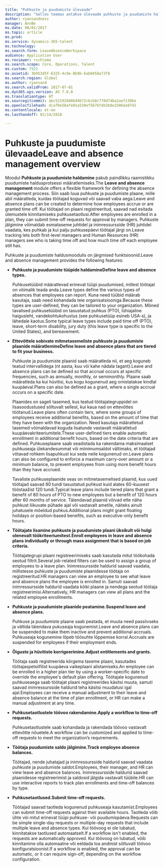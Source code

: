 ```yaml
---
title: "Puhkuste ja puudumiste ülevaade"
description: "Selles teemas antakse ülevaade puhkuste ja puudumiste haldusmoodulist."
author: ryansandness
manager: AnnBe
ms.date: 08/01/2017
ms.topic: article
ms.prod: 
ms.service: dynamics-365-talent
ms.technology: 
ms.search.form: LeaveAbsenceWorkspace
audience: Application User
ms.reviewer: rschloma
ms.search.scope: Core, Operations, Talent
ms.custom: 7521
ms.assetid: 3b953d5f-6325-4c9e-8b9b-6ab0458a73f8
ms.search.region: Global
ms.author: ryansand
ms.search.validFrom: 2017-07-01
ms.dyn365.ops.version: AX 7.0.0
ms.translationtype: HT
ms.sourcegitcommit: abc52192848649672cbcb8c770d74ba2aef139be
ms.openlocfilehash: dcaf0e58afe01a530ef567bfdb3b8e2506da9742
ms.contentlocale: et-ee
ms.lasthandoff: 02/14/2018

---
```

# <a name="leave-and-absence-management-overview"></a><span data-ttu-id="86e4d-103">Puhkuste ja puudumiste ülevaade</span><span class="sxs-lookup"><span data-stu-id="86e4d-103">Leave and absence management overview</span></span>

<span data-ttu-id="86e4d-104">Moodul **Puhkuste ja puudumiste haldamine** pakub paindlikku raamistikku puudumiste haldusprotsessi määratlemiseks.</span><span class="sxs-lookup"><span data-stu-id="86e4d-104">The **Leave and absence management** module offers a flexible framework for defining the absence management process.</span></span> <span data-ttu-id="86e4d-105">Siin saab luua puhkuste ja puudumiste plaane, mille abil määratleda, kuidas töötajad koguvad või saavad vaba aega.</span><span class="sxs-lookup"><span data-stu-id="86e4d-105">Leave and absence plans can be created to determine how employees accrue or are granted time off.</span></span> <span data-ttu-id="86e4d-106">Kui töötajad on plaani registreeritud, saavad nad esitada ülemustele kinnitamiseks puhkusetaotlusi.</span><span class="sxs-lookup"><span data-stu-id="86e4d-106">After employees are enrolled in a plan, they can submit time-off requests for approval by managers.</span></span> <span data-ttu-id="86e4d-107">Puhkuste jälgimine võimaldab esmataseme juhtidel ja inimressursside (HR) juhtidel vaadata, kes puhkab ja kui palju puhkusepäevi töötajal järgi on.</span><span class="sxs-lookup"><span data-stu-id="86e4d-107">Leave tracking lets both first-level managers and Human Resources (HR) managers see who is taking time off and how much time off each employee still has.</span></span>  

<span data-ttu-id="86e4d-108">Puhkuste ja puudumiste haldusmoodulis on järgmised funktsioonid.</span><span class="sxs-lookup"><span data-stu-id="86e4d-108">Leave and absence management provides the following features:</span></span> 

- <span data-ttu-id="86e4d-109">**Puhkuste ja puudumiste tüüpide haldamine**</span><span class="sxs-lookup"><span data-stu-id="86e4d-109">**Define leave and absence types.**</span></span>

    <span data-ttu-id="86e4d-110">Puhkusetüübid määratlevad erinevat tüüpi puudumised, millest töötajal on võimalik teada anda.</span><span class="sxs-lookup"><span data-stu-id="86e4d-110">Leave types define the various types of absences that employees can report.</span></span> <span data-ttu-id="86e4d-111">Kuna need tüübid määrab kasutaja, saab need kohandada teie organisatsiooniga.</span><span class="sxs-lookup"><span data-stu-id="86e4d-111">Because these types are user-defined, they can be tailored to your organization.</span></span> <span data-ttu-id="86e4d-112">Mõned tavalised puhkusetüübid on tasustatud puhkus (PTO), lühiajaline haigusleht, vandekohtukohustus (see puhkusetüüp esineb USA-s), ja lähedale kaotus.</span><span class="sxs-lookup"><span data-stu-id="86e4d-112">Some typical leave types include paid time off (PTO), leave, short-term disability, jury duty (this leave type is specific to the United States), and bereavement.</span></span> 

- <span data-ttu-id="86e4d-113">**Ettevõttele sobivate mitmetasemeliste puhkuste ja puudumiste plaanide määratlemine**</span><span class="sxs-lookup"><span data-stu-id="86e4d-113">**Define leave and absence plans that are tiered to fit your business.**</span></span>

    <span data-ttu-id="86e4d-114">Puhkuste ja puudumiste plaanid saab määratleda nii, et aeg koguneb teatud intervallidega (nt aasta, kuu või kahe nädala tagant).</span><span class="sxs-lookup"><span data-stu-id="86e4d-114">Leave and absence plans can be defined so that accrual occurs at specific frequencies, such as annually, monthly, or semimonthly.</span></span> <span data-ttu-id="86e4d-115">Plaane saab määratleda ka kui hüvitisi, kus kogu kogunenud aeg omistatakse kindlal kuupäeval.</span><span class="sxs-lookup"><span data-stu-id="86e4d-115">Plans can also be defined as a grant, where a single accrual occurs on a specific date.</span></span> 

    <span data-ttu-id="86e4d-116">Plaanides on sageli tasemed, kus teatud töötajategruppidel on lisasoodustused sõltuvalt sellest, kui kaua nad on ettevõttes töötanud.</span><span class="sxs-lookup"><span data-stu-id="86e4d-116">Leave plans often contain tiers, where some groups of employees receive additional benefits, based on the amount of time that they have been with the organization.</span></span> <span data-ttu-id="86e4d-117">Need kasutaja määratletud tasemed võimaldavad koguda lisatunde vastavalt määratletud kuupäevakriteeriumitele.</span><span class="sxs-lookup"><span data-stu-id="86e4d-117">These user-defined tiers enable automatic enrollment in additional benefit hours, based on the date criteria that are defined.</span></span> <span data-ttu-id="86e4d-118">Puhkuseplaane saab seadistada ka rakendama maksimaalset puhkuseaja ülekandesummat või miinimumsaldot vältimaks, et töötajad võtavad rohkem lisapuhkust kui seda neile kogunenud on.</span><span class="sxs-lookup"><span data-stu-id="86e4d-118">Leave plans can also be configured to enforce a maximum carry-over amount or a minimum balance, to prevent employees from using more benefit hours than they have accrued.</span></span> 

    <span data-ttu-id="86e4d-119">Tavaliste puhkuseplaanide seas on mitmetasemelised plaanid, kus uued töötajad saavad 80 tundi tasustatud puhkust kuid alates 60-kuusest tööstaažist 120 tundi.</span><span class="sxs-lookup"><span data-stu-id="86e4d-119">Typical leave plans include tiered plans that grant a benefit of 80 hours of PTO to new employees but a benefit of 120 hours after 60 months of service.</span></span> <span data-ttu-id="86e4d-120">Täiendavad plaanid võivad ette näha puhkust liikuvate pühade ajal või vastavalt ametile, näiteks ainult juhatusele mõeldud puhkus.</span><span class="sxs-lookup"><span data-stu-id="86e4d-120">Additional plans might grant floating holidays or position-based benefits, such as executive-only benefit hours.</span></span>

- <span data-ttu-id="86e4d-121">**Töötajate lisamine puhkuste ja puudumiste plaani üksikult või hulgi olenevalt töökriteeriumitest.**</span><span class="sxs-lookup"><span data-stu-id="86e4d-121">**Enroll employees in leave and absence plans individually or through mass assignment that is based on job criteria.**</span></span>

    <span data-ttu-id="86e4d-122">Töötajategrupi plaani registreerimiseks saab kasutada mitut töökohada seotud filtrit.</span><span class="sxs-lookup"><span data-stu-id="86e4d-122">Several job-related filters can be used to assign a group of employees to a leave plan.</span></span> <span data-ttu-id="86e4d-123">Inimressursside haldurid saavad vaadata, millistesse puhkuste ja puudumiste plaanidesse töötaja on registreeritud.</span><span class="sxs-lookup"><span data-stu-id="86e4d-123">HR managers can view an employee to see what leave and absence plans the employee is enrolled in.</span></span> <span data-ttu-id="86e4d-124">Samuti saavad inimressursside haldurid vaadata kõiki plaane ja nendega seotud töötaja registreerimisi.</span><span class="sxs-lookup"><span data-stu-id="86e4d-124">Alternatively, HR managers can view all plans and the related employee enrollments.</span></span>

- <span data-ttu-id="86e4d-125">**Puhkuste ja puudumiste plaanide peatamine.**</span><span class="sxs-lookup"><span data-stu-id="86e4d-125">**Suspend leave and absence plans.**</span></span>

    <span data-ttu-id="86e4d-126">Puhkuse ja puudumiste plaane saab peatada, et muuta need passiivseks ja vältida täiendava pukuseaja kogunemist.</span><span class="sxs-lookup"><span data-stu-id="86e4d-126">Leave and absence plans can be suspended to make them inactive and prevent additional accruals.</span></span> <span data-ttu-id="86e4d-127">Puhkuseaja kogunemine lõpeb töösuhte lõppemise korral.</span><span class="sxs-lookup"><span data-stu-id="86e4d-127">Accruals are suspended for employees if their employment ends.</span></span>  

- <span data-ttu-id="86e4d-128">**Õiguste ja hüvitiste korrigeerimine.**</span><span class="sxs-lookup"><span data-stu-id="86e4d-128">**Adjust entitlements and grants.**</span></span>

    <span data-ttu-id="86e4d-129">Töötaja saab registreerida kõrgema taseme plaani, kasutades töötajaspetsiifilist kuupäeva vaikeplaani alistamiseks.</span><span class="sxs-lookup"><span data-stu-id="86e4d-129">An employee can be enrolled in a higher plan tier by using a worker-specific date to override the employee's default plan offering.</span></span> <span data-ttu-id="86e4d-130">Töötajale kogunenud puhkuseaega saab töötajat plaani registreerides käsitsi muuta, samuti saavad inimressursside haldurid teha käsitsi muudatusi igal ajal.</span><span class="sxs-lookup"><span data-stu-id="86e4d-130">Employees can receive a manual adjustment to their leave and absence balance at the time of plan enrollment, or HR can make a manual adjustment at any time.</span></span> 

- <span data-ttu-id="86e4d-131">**Puhkusetaotlustele töövoo rakendamine.**</span><span class="sxs-lookup"><span data-stu-id="86e4d-131">**Apply a workflow to time-off requests.**</span></span>

     <span data-ttu-id="86e4d-132">Puhkusetaotlustele saab kohandada ja rakendada töövoo vastavalt ettevõtte nõuetele.</span><span class="sxs-lookup"><span data-stu-id="86e4d-132">A workflow can be customized and applied to time-off requests to meet the organization’s requirements.</span></span>  

- <span data-ttu-id="86e4d-133">**Töötaja puudumiste saldo jälgimine.**</span><span class="sxs-lookup"><span data-stu-id="86e4d-133">**Track employee absence balances.**</span></span>

    <span data-ttu-id="86e4d-134">Töötajad, nende juhatajad ja inimressursside haldurid saavad vaadata puhkuste ja puudumiste saldot.</span><span class="sxs-lookup"><span data-stu-id="86e4d-134">Employees, their manager, and HR can view leave and absence balances.</span></span> <span data-ttu-id="86e4d-135">Inimressursside haldurid saavad plaanidesse registreerimist ja saldosid jälgida vastavalt tüübile.</span><span class="sxs-lookup"><span data-stu-id="86e4d-135">HR can use interactive reports to track plan enrollments and time-off balances by type.</span></span> 

- <span data-ttu-id="86e4d-136">**Puhkusetaotlused.**</span><span class="sxs-lookup"><span data-stu-id="86e4d-136">**Submit time-off requests.**</span></span>

    <span data-ttu-id="86e4d-137">Töötajad saavad taotleda kogunenud puhkuseaja kasutamist.</span><span class="sxs-lookup"><span data-stu-id="86e4d-137">Employees can submit time-off requests against their available hours.</span></span> <span data-ttu-id="86e4d-138">Taotleda võib ühte või mitut erinevat tüüpi puhkuse- või puudumispäeva.</span><span class="sxs-lookup"><span data-stu-id="86e4d-138">Requests can be simple single-day requests or multiple-day requests that include multiple leave and absence types.</span></span> <span data-ttu-id="86e4d-139">Kui töövoog ei ole lubatud, kinnitatakse taotlused automaatselt.</span><span class="sxs-lookup"><span data-stu-id="86e4d-139">If a workflow isn't enabled, the requests are automatically approved.</span></span> <span data-ttu-id="86e4d-140">Kui töövoog on lubatud, võib kinnitamine olla automaatne või eeldada loa andmist sõltuvalt töövoo konfiguratsioonist.</span><span class="sxs-lookup"><span data-stu-id="86e4d-140">If a workflow is enabled, the approval can be automatic, or it can require sign-off, depending on the workflow configuration.</span></span>

